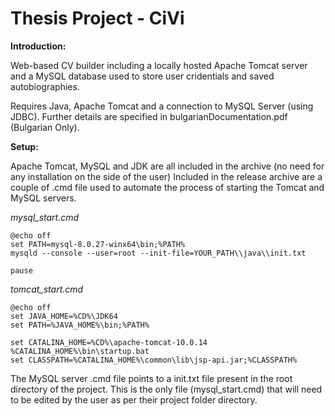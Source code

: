 # Thesis Project - CiVi

**Introduction:**

Web-based CV builder including a locally hosted Apache Tomcat server and a MySQL database used to store user cridentials and saved autobiographies.

Requires Java, Apache Tomcat and a connection to MySQL Server (using JDBC).
Further details are specified in bulgarianDocumentation.pdf (Bulgarian Only).

**Setup:**

Apache Tomcat, MySQL and JDK are all included in the archive (no need for any installation on the side of the user)
Included in the release archive are a couple of .cmd file used to automate the process of starting the Tomcat and MySQL servers.

*mysql_start.cmd*
```
@echo off
set PATH=mysql-8.0.27-winx64\bin;%PATH%
mysqld --console --user=root --init-file=YOUR_PATH\\java\\init.txt

pause
```
*tomcat_start.cmd*
```
@echo off
set JAVA_HOME=%CD%\JDK64
set PATH=%JAVA_HOME%\bin;%PATH%

set CATALINA_HOME=%CD%\apache-tomcat-10.0.14
%CATALINA_HOME%\bin\startup.bat
set CLASSPATH=%CATALINA_HOME%\common\lib\jsp-api.jar;%CLASSPATH%
```
The MySQL server .cmd file points to a init.txt file present in the root directory of the project.
This is the only file (mysql_start.cmd) that will need to be edited by the user as per their project folder directory.
